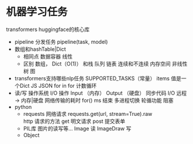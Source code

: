 # 机器学习任务
transformers huggingface的核心库
- pipeline 分发任务
    pipeline(task, model)
- 数组和hashTable|Dict 
    - 相同点
        数据容器 线性
    - 区别
        数组， Dict（O(1)） 和栈 队列 链表 连续和不连续 内存空间
        非线性 树 图
- transformers支持哪些nlp任务
    SUPPORTED_TASKS（常量）
    items 值是一个Dict JS JSON
    for in   for 计数循环
- 读/写 操作系统   I/O 操作 Input （内存）  Output （硬盘）
    同步代码  I/O  远程 -> 内存|硬盘 网络传输的耗时
    for()  ms 结束 多进程切换 轮循功能
    阻塞 
- python
    - requests 网络请求
    requests.get(url, stream=True).raw  
    http 请求的方法 get 明文请求
    post 提交表单 
    - PIL库 图片的读写等...
        Image   读
        ImageDraw   写
    - Object 
